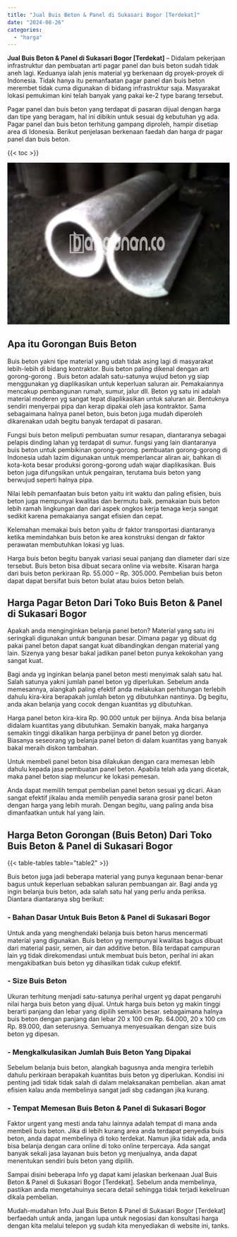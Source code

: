 ```yaml
---
title: "Jual Buis Beton & Panel di Sukasari Bogor [Terdekat]"
date: "2024-08-26"
categories: 
  - "harga"
---
```


**Jual Buis Beton & Panel di Sukasari Bogor \[Terdekat\]** – Didalam pekerjaan infrastruktur dan pembuatan arti pagar panel dan buis beton sudah tidak aneh lagi. Keduanya ialah jenis material yg berkenaan dg proyek-proyek di Indonesia. Tidak hanya itu pemanfaatan pagar panel dan buis beton merembet tidak cuma digunakan di bidang infrastruktur saja. Masyarakat lokasi pemukiman kini telah banyak yang pakai ke-2 type barang tersebut.

Pagar panel dan buis beton yang terdapat di pasaran dijual dengan harga dan tipe yang beragam, hal ini dibikin untuk sesuai dg kebutuhan yg ada. Pagar panel dan buis beton terhitung gampang diproleh, hampir disetiap area di Idonesia. Berikut penjelasan berkenaan faedah dan harga dr pagar panel dan buis beton.

{{< toc >}}

![Jual Buis Beton & Panel di Sukasari Bogor [Terdekat]](/images/jual-panel-buis-beton-murah-33.png)

## Apa itu Gorongan Buis Beton

Buis beton yakni tipe material yang udah tidak asing lagi di masyarakat lebih-lebih di bidang kontraktor. Buis beton paling dikenal dengan arti gorong-gorong . Buis beton adalah satu-satunya wujud beton yg siap menggunakan yg diaplikasikan untuk keperluan saluran air. Pemakaiannya mencakup pembangunan rumah, sumur, jalur dll. Beton yg satu ini adalah material moderen yg sangat tepat diaplikasikan untuk saluran air. Bentuknya sendiri menyerpai pipa dan kerap dipakai oleh jasa kontraktor. Sama sebagaimana halnya panel beton, buis beton juga mudah diperoleh dikarenakan udah begitu banyak terdapat di pasaran.

Fungsi buis beton meliputi pembuatan sumur resapan, diantaranya sebagai pelapis dinding lahan yg terdapat di sumur. fungsi yang lain diantaranya buis beton untuk pembikinan gorong-gorong. pembuatan gorong-gorong di Indonesia udah lazim digunakan untuk memperlancar aliran air, bahkan di kota-kota besar produksi gorong-gorong udah wajar diaplikasikan. Buis beton juga difungsikan untuk pengairan, terutama buis beton yang berwujud seperti halnya pipa.

Nilai lebih pemanfaatan buis beton yaitu irit waktu dan paling efisien, buis beton juga mempunyai kwalitas dan bermutu baik. pemakaian buis beton lebih ramah lingkungan dan dari aspek ongkos kerja tenaga kerja sangat sedikit karena pemakaianya sangat efisien dan cepat.

Kelemahan memakai buis beton yaitu dr faktor transportasi diantaranya ketika memindahkan buis beton ke area konstruksi dengan dr faktor perawatan membutuhkan lokasi yg luas.

Harga buis beton begitu banyak variasi seuai panjang dan diameter dari size tersebut. Buis beton bisa dibuat secara online via website. Kisaran harga dari buis beton perkiraan Rp. 55.000 – Rp. 305.000. Pembelian buis beton dapat dapat bersifat buis beton bulat atau buios beton belah.

## Harga Pagar Beton Dari Toko Buis Beton & Panel di Sukasari Bogor

Apakah anda menginginkan belanja panel beton? Material yang satu ini seringkali digunakan untuk bangunan besar. Dimana pagar yg dibuat dg pakai panel beton dapat sangat kuat dibandingkan dengan material yang lain. Sizenya yang besar bakal jadikan panel beton punya kekokohan yang sangat kuat.

Bagi anda yg inginkan belanja panel beton mesti menyimak salah satu hal. Salah satunya yakni jumlah panel beton yg diperlukan. Sebelum anda memesannya, alangkah paling efektif anda melakukan perhitungan terlebih dahulu kira-kira berapakah jumlah beton yg dibutuhkan nantinya. Dg begitu, anda akan belanja yang cocok dengan kuantitas yg dibutuhkan.

Harga panel beton kira-kira Rp. 90.000 untuk per bijinya. Anda bisa belanja didalam kuantitas yang dibutuhkan. Semakin banyak, maka harganya semakin tinggi dikalikan harga perbijinya dr panel beton yg diorder. Biasanya seseorang yg belanja panel beton di dalam kuantitas yang banyak bakal meraih diskon tambahan.

Untuk membeli panel beton bisa dilakukan dengan cara memesan lebih dahulu kepada jasa pembuatan panel beton. Apabila telah ada yang dicetak, maka panel beton siap meluncur ke lokasi pemesan.

Anda dapat memilih tempat pembelian panel beton sesuai yg dicari. Akan sangat efektif jikalau anda memilih penyedia sarana grosir panel beton dengan harga yang lebih murah. Dengan begitu, uang paling anda bisa dimanfaatkan untuk hal yang lain.

## Harga Beton Gorongan (Buis Beton) Dari Toko Buis Beton & Panel di Sukasari Bogor

{{< table-tables table="table2" >}}

Buis beton juga jadi beberapa material yang punya kegunaan benar-benar bagus untuk keperluan sebabkan saluran pembuangan air. Bagi anda yg ingin belanja buis beton, ada salah satu hal yang perlu anda periksa. Diantara diantaranya sbg berikut:

### \- Bahan Dasar Untuk Buis Beton & Panel di Sukasari Bogor

Untuk anda yang menghendaki belanja buis beton harus mencermati material yang digunakan. Buis beton yg mempunyai kwalitas bagus dibuat dari material pasir, semen, air dan additive beton. Bila terdapat campuran lain yg tidak direkomendasi untuk membuat buis beton, perihal ini akan mengakibatkan buis beton yg dihasilkan tidak cukup efektif.

### \- Size Buis Beton

Ukuran terhitung menjadi satu-satunya perihal urgent yg dapat pengaruhi nilai harga buis beton yang dijual. Untuk harga buis beton yg makin tinggi berarti panjang dan lebar yang dipilih semakin besar. sebagaimana halnya buis beton dengan panjang dan lebar 20 x 100 cm Rp. 64.000, 20 x 100 cm Rp. 89.000, dan seterusnya. Semuanya menyesuaikan dengan size buis beton yg dipesan.

### \- Mengkalkulasikan Jumlah Buis Beton Yang Dipakai

Sebelum belanja buis beton, alangkah bagusnya anda mengira terlebih dahulu perkiraan berapakah kuantitas buis beton yg diperlukan. Kondisi ini penting jadi tidak tidak salah di dalam melaksanakan pembelian. akan amat efisien kalau anda membelinya sangat jadi sbg cadangan jika kurang.

### \- Tempat Memesan Buis Beton & Panel di Sukasari Bogor

Faktor urgent yang mesti anda tahu lainnya adalah tempat di mana anda membeli buis beton. Jika di lebih kurang area anda terdapat penyedia buis beton, anda dapat membelinya di toko terdekat. Namun jika tidak ada, anda bisa belanja dengan cara online di toko online terpercaya. Ada sangat banyak sekali jasa layanan buis beton yg menjualnya, anda dapat menentukan sendiri buis beton yang dipilih.

Sampai disini beberapa Info yg dapat kami jelaskan berkenaan Jual Buis Beton & Panel di Sukasari Bogor \[Terdekat\]. Sebelum anda membelinya, pastikan anda mengetahuinya secara detail sehingga tidak terjadi kekeliruan dikala pembelian.

Mudah-mudahan Info Jual Buis Beton & Panel di Sukasari Bogor \[Terdekat\] berfaedah untuk anda, jangan lupa untuk negosiasi dan konsultasi harga dengan kita melalui telepon yg sudah kita menyediakan di website ini, tanks.
